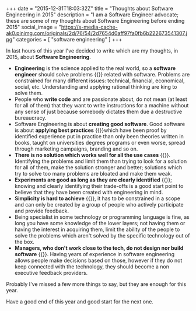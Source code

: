 +++
date = "2015-12-31T18:03:32Z"
title = "Thoughts about Software Engineering in 2015"
description = "I am a Software Engineer advocate; these are some of my thoughts about Software Engineering before ending 2015"
social_image = "https://s-media-cache-ak0.pinimg.com/originals/2d/76/54/2d7654d0aff97fa0fb6b222673541307.jpg"
categories = [
  "software engineering"
]
+++

In last hours of this year I've decided to write which are my thoughts, in 2015, about __Software Engineering__.

* __Engineering__ is the science applied to the real world, so a __software engineer__ should solve problems {{<x-share via="ifraixedes" text="#engineering is the science applied to the real world, so a software engineer should solve problems">}} related with software. Problems are constrained for many different issues: technical, financial, economical, social, etc. Understanding and applying rational thinking are king to solve them.
* People who __write code__ and are passionate about, do not mean (at least for all of them) that they want to write instructions for a machine without any sense of just because somebody dictates them due a destructive bureaucracy.
* Software Engineering is about __creating good software__. Good software is about __applying best practices__ {{<x-share via="ifraixedes" text="Software #engineering is about creating good software applying best practices">}}which have been proof by identified experience put in practice than only been theories written in books, taught on universities degrees programs or even worse, spread through marketing campaigns, branding and so on.
* __There is no solution which works well for all the use cases__ {{<x-share via="ifraixedes" text="There is no solution which works well for all the use cases" hashtags="engineering">}}. Identifying the problems and limit them than trying to look for a solution for all of them, make the solution stronger and better; solutions which try to solve too many problems are bloated and make them weak.
* __Experiments are good as long as they are clearly identified__ {{<x-share via="ifraixedes" text="experiments are good as long as they are clearly identified" hashtags="engineering">}}; knowing and clearly identifying their trade-offs is a good start point to believe that they have been created with engineering in mind.
* __Simplicity is hard to achieve__ {{<x-share via="ifraixedes" text="#simplicity is hard to achieve" hastags="engineering">}}, it has to be constrained in a scope and can only be created by a group of people who actively participate and provide feedback.
* Being specialist in some technology or programming language is fine, as long you have some knowledge of the lower layers; not having them or having the interest in acquiring them, limit the ability of the people to solve the problems which aren't solved by the specific technology out of the box.
* __Managers, who don't work close to the tech, do not design nor build software__ {{<x-share via="ifraixedes" text="Managers, who don't work close to the tech, do not design nor build software" hashtags="engineering">}}. Having years of experience in software engineering allows people make decisions based on those, however if they do not keep connected with the technology, they should become a non executive feedback providers.


Probably I've missed a few more things to say, but they are enough for this year.

Have a good end of this year and good start for the next one.
